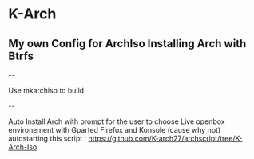 # K-Arch
## My own Config for ArchIso Installing Arch with Btrfs


--

Use mkarchiso to build

--

Auto Install Arch with prompt for the user to choose
Live openbox environement with Gparted Firefox and Konsole (cause why not)
autostarting this script : https://github.com/K-arch27/archscript/tree/K-Arch-Iso
